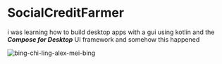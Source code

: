 # SocialCreditFarmer
i was learning how to build desktop apps with a gui using kotlin and the ***Compose for Desktop*** UI framework and somehow this happened

![bing-chi-ling-alex-mei-bing](https://user-images.githubusercontent.com/77485946/212926930-b197cc80-bb60-4f4a-b72e-4ab6bca6c0dd.gif)

